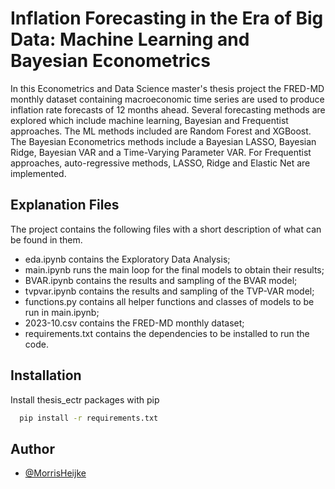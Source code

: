 # Inflation Forecasting in the Era of Big Data: Machine Learning and Bayesian Econometrics

In this Econometrics and Data Science master's thesis project the FRED-MD monthly dataset containing macroeconomic time series are used to produce inflation rate forecasts of 12 months ahead. Several forecasting methods are explored which include machine learning, Bayesian and Frequentist approaches. The ML methods included are Random Forest and XGBoost. The Bayesian Econometrics methods include a Bayesian LASSO, Bayesian Ridge, Bayesian VAR and a Time-Varying Parameter VAR. For Frequentist approaches, auto-regressive methods, LASSO, Ridge and Elastic Net are implemented.

## Explanation Files

The project contains the following files with a short description of what can be found in them.

- eda.ipynb contains the Exploratory Data Analysis;
- main.ipynb runs the main loop for the final models to obtain their results;
- BVAR.ipynb contains the results and sampling of the BVAR model;
- tvpvar.ipynb contains the results and sampling of the TVP-VAR model;
- functions.py contains all helper functions and classes of models to be run in main.ipynb;
- 2023-10.csv contains the FRED-MD monthly dataset;
- requirements.txt contains the dependencies to be installed to run the code.
## Installation

Install thesis_ectr packages with pip

```bash
  pip install -r requirements.txt
```
    
## Author

- [@MorrisHeijke](https://github.com/MorrisHeijke)


